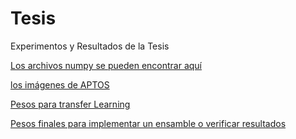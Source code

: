# Tesis
Experimentos y Resultados de la Tesis


[Los archivos numpy se pueden encontrar aquí](https://drive.google.com/drive/folders/19iPq8R0MewXuPv1lY8PMgKZeffY_oNW6?usp=sharing)

[los imágenes  de APTOS](https://drive.google.com/drive/folders/1FW2eNfpCSiLL8lDjh4BVI_0PU5ytwmH9?usp=sharing)

[Pesos para transfer Learning](https://drive.google.com/drive/folders/1GoopsgOXQaxQNofmm8XtKuzVr97VMqx9?usp=sharing)

[Pesos finales para implementar un ensamble o verificar resultados](https://drive.google.com/drive/folders/1GoopsgOXQaxQNofmm8XtKuzVr97VMqx9?usp=sharing)

